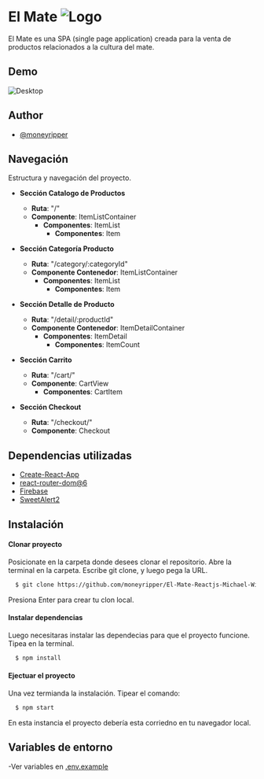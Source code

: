 
# El Mate ![Logo](https://firebasestorage.googleapis.com/v0/b/elmate31865.appspot.com/o/images%2Fmate.png?alt=media&token=6ca77a91-9a07-49fe-b466-8ae74ce27af4)


El Mate es una SPA (single page application) creada para la venta de productos relacionados a la cultura del mate.


## Demo

![Desktop](https://user-images.githubusercontent.com/30700979/179298161-ff9bb942-b9d0-4cb4-8efc-5221f68b318c.gif)

## Author

- [@moneyripper](https://github.com/moneyripper)


## Navegación

Estructura y navegación del proyecto.

- **Sección Catalogo de Productos**
  - **Ruta**: "/"
  - **Componente**: ItemListContainer
    - **Componentes**: ItemList
      - **Componentes**: Item

- **Sección Categoría Producto**
  - **Ruta**: "/category/:categoryId"
  - **Componente Contenedor**: ItemListContainer
    - **Componentes**: ItemList
      - **Componentes**: Item

- **Sección Detalle de Producto**
  - **Ruta**: "/detail/:productId"
  - **Componente Contenedor**: ItemDetailContainer
    - **Componentes**: ItemDetail
      - **Componentes**: ItemCount

- **Sección Carrito**
  - **Ruta**: "/cart/"
  - **Componente**: CartView
    - **Componentes**: CartItem

- **Sección Checkout**
  - **Ruta**: "/checkout/"
  - **Componente**: Checkout
    
## Dependencias utilizadas

- [Create-React-App](https://create-react-app.dev)
- [react-router-dom@6](https://reactrouter.com/docs/en/v6/getting-started/installation)
- [Firebase](https://firebase.com)
- [SweetAlert2](https://sweetalert2.github.io)

## Instalación

#### Clonar proyecto

Posicionate en la carpeta donde desees clonar el repositorio. 
Abre la terminal en la carpeta. 
Escribe git clone, y luego pega la URL.

```bash
  $ git clone https://github.com/moneyripper/El-Mate-Reactjs-Michael-Wilburn.git

```
Presiona Enter para crear tu clon local.

#### Instalar dependencias
Luego necesitaras instalar las dependecias para que el proyecto funcione.
Tipea en la terminal.

```bash
  $ npm install
```
#### Ejectuar el proyecto
Una vez termianda la instalación.
Tipear el comando:

```bash
  $ npm start
```
    
En esta instancia el proyecto debería esta corriedno en tu navegador local.

## Variables de entorno

-Ver variables en [.env.example](https://github.com/moneyripper/El-Mate-Reactjs-Michael-Wilburn/blob/main/.env.example)






